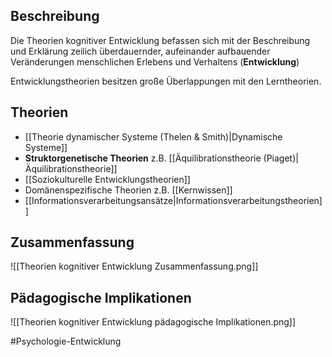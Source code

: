 ## Beschreibung
Die Theorien kognitiver Entwicklung befassen sich mit der Beschreibung und Erklärung zeilich überdauernder, aufeinander aufbauender Veränderungen menschlichen Erlebens und Verhaltens (**Entwicklung**)

Entwicklungstheorien besitzen große Überlappungen mit den Lerntheorien.

## Theorien
- [[Theorie dynamischer Systeme (Thelen & Smith)|Dynamische Systeme]]
- **Struktorgenetische Theorien**
z.B. [[Äquilibrationstheorie (Piaget)|Äquilibrationstheorie]]
- [[Soziokulturelle Entwicklungstheorien]]
- Domänenspezifische Theorien
z.B. [[Kernwissen]]
- [[Informationsverarbeitungsansätze|Informationsverarbeitungstheorien]]

## Zusammenfassung
![[Theorien kognitiver Entwicklung Zusammenfassung.png]]

## Pädagogische Implikationen
![[Theorien kognitiver Entwicklung pädagogische Implikationen.png]]

#Psychologie-Entwicklung 